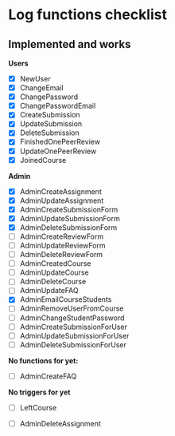 # Log functions checklist
## Implemented and works
**Users**
- [X] NewUser           
- [X] ChangeEmail         
- [X] ChangePassword    
- [X] ChangePasswordEmail
- [X] CreateSubmission 
- [X] UpdateSubmission
- [X] DeleteSubmission   
- [X] FinishedOnePeerReview 
- [X] UpdateOnePeerReview   
- [X] JoinedCourse

**Admin**
- [X] AdminCreateAssignment  
- [X] AdminUpdateAssignment  
- [X] AdminCreateSubmissionForm 
- [X] AdminUpdateSubmissionForm 
- [X] AdminDeleteSubmissionForm
- [ ] AdminCreateReviewForm
- [ ] AdminUpdateReviewForm
- [ ] AdminDeleteReviewForm  
- [ ] AdminCreatedCourse 
- [ ] AdminUpdateCourse
- [ ] AdminDeleteCourse
- [ ] AdminUpdateFAQ 
- [X] AdminEmailCourseStudents
- [ ] AdminRemoveUserFromCourse
- [ ] AdminChangeStudentPassword  
- [ ] AdminCreateSubmissionForUser 
- [ ] AdminUpdateSubmissionForUser 
- [ ] AdminDeleteSubmissionForUser

**No functions for yet:**
- [ ] AdminCreateFAQ

**No triggers for yet**
- [ ] LeftCourse 
- [ ] AdminDeleteAssignment
	
